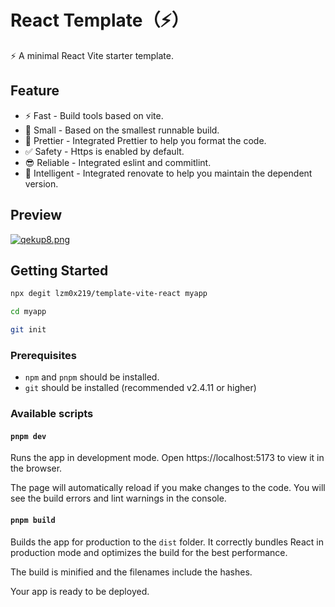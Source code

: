 # React Template（⚡️）

⚡️ A minimal React Vite starter template.

## Feature

-   ⚡️ Fast - Build tools based on vite.
-   👻 Small - Based on the smallest runnable build.
-   💄 Prettier - Integrated Prettier to help you format the code.
-   ✅ Safety - Https is enabled by default.
-   😎 Reliable - Integrated eslint and commitlint.
-   🤖 Intelligent - Integrated renovate to help you maintain the dependent version.

## Preview

[![qekup8.png](https://s1.ax1x.com/2022/03/20/qekup8.png)](https://imgtu.com/i/qekup8)

## Getting Started

```bash
npx degit lzm0x219/template-vite-react myapp

cd myapp

git init
```

### Prerequisites

-   `npm` and `pnpm` should be installed.
-   `git` should be installed (recommended v2.4.11 or higher)

### Available scripts

#### `pnpm dev`

Runs the app in development mode.
Open https://localhost:5173 to view it in the browser.

The page will automatically reload if you make changes to the code.
You will see the build errors and lint warnings in the console.

#### `pnpm build`

Builds the app for production to the `dist` folder.
It correctly bundles React in production mode and optimizes the build for the best performance.

The build is minified and the filenames include the hashes.

Your app is ready to be deployed.
